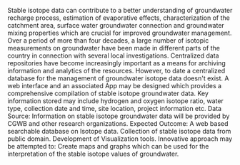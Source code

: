 Stable isotope data can contribute to a better understanding of groundwater recharge process, estimation of evaporative effects, characterization of the catchment area, surface water groundwater connection and groundwater mixing properties which are crucial for improved groundwater management. Over a period of more than four decades, a large number of isotopic measurements on groundwater have been made in different parts of the country in connection with several local investigations. Centralized data repositories have become increasingly important as a means for archiving information and analytics of the resources. However, to date a centralized database for the management of groundwater isotope data doesn't exist.  A web interface and an associated App may be designed which provides a comprehensive compilation of stable isotope groundwater data. Key information stored may include hydrogen and oxygen isotope ratio, water type, collection date and time, site location, project information etc. Data Source: Information on stable isotope groundwater data will be provided by CGWB and other research organizations.  Expected Outcome: A web based searchable database on Isotope data. Collection of stable isotope data from public domain. Development of Visualization tools. Innovative approach may be attempted to: Create maps and graphs which can be used for the interpretation of the stable isotope values of groundwater.

